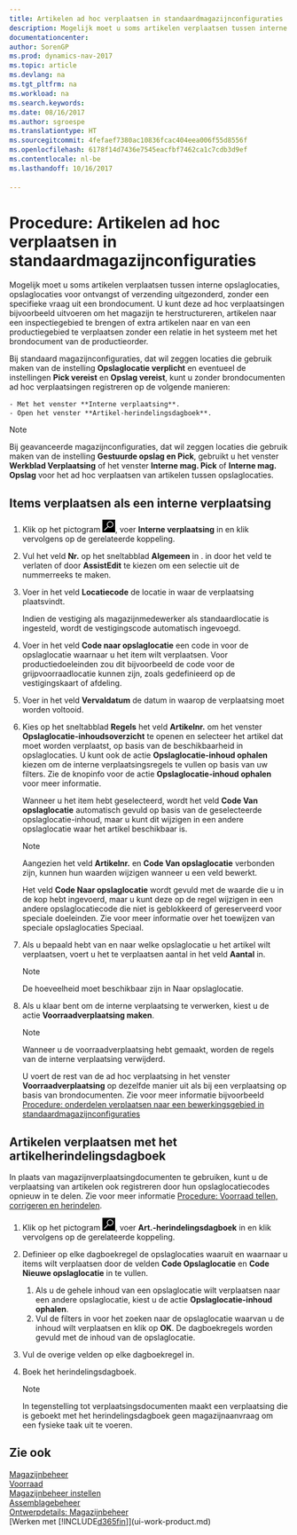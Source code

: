 ```yaml
---
title: Artikelen ad hoc verplaatsen in standaardmagazijnconfiguraties
description: Mogelijk moet u soms artikelen verplaatsen tussen interne opslaglocaties, opslaglocaties voor ontvangst of verzending uitgezonderd, zonder een specifieke vraag uit een brondocument. U kunt deze ad hoc verplaatsingen bijvoorbeeld uitvoeren om het magazijn te herstructureren, items naar een inspectiegebied te brengen of extra items naar en van een productiegebied te verplaatsen zonder een relatie in het systeem met het brondocument van de productieorder.
documentationcenter: 
author: SorenGP
ms.prod: dynamics-nav-2017
ms.topic: article
ms.devlang: na
ms.tgt_pltfrm: na
ms.workload: na
ms.search.keywords: 
ms.date: 08/16/2017
ms.author: sgroespe
ms.translationtype: HT
ms.sourcegitcommit: 4fefaef7380ac10836fcac404eea006f55d8556f
ms.openlocfilehash: 6178f14d7436e7545eacfbf7462ca1c7cdb3d9ef
ms.contentlocale: nl-be
ms.lasthandoff: 10/16/2017

---
```

# <a name="how-to-move-items-ad-hoc-in-basic-warehouse-configurations"></a>Procedure: Artikelen ad hoc verplaatsen in standaardmagazijnconfiguraties
Mogelijk moet u soms artikelen verplaatsen tussen interne opslaglocaties, opslaglocaties voor ontvangst of verzending uitgezonderd, zonder een specifieke vraag uit een brondocument. U kunt deze ad hoc verplaatsingen bijvoorbeeld uitvoeren om het magazijn te herstructureren, artikelen naar een inspectiegebied te brengen of extra artikelen naar en van een productiegebied te verplaatsen zonder een relatie in het systeem met het brondocument van de productieorder.  

Bij standaard magazijnconfiguraties, dat wil zeggen locaties die gebruik maken van de instelling **Opslaglocatie verplicht** en eventueel de instellingen **Pick vereist** en **Opslag vereist**, kunt u zonder brondocumenten ad hoc verplaatsingen registreren op de volgende manieren:  

    - Met het venster **Interne verplaatsing**.  
    - Open het venster **Artikel-herindelingsdagboek**.  

> [!NOTE]  
>  Bij geavanceerde magazijnconfiguraties, dat wil zeggen locaties die gebruik maken van de instelling **Gestuurde opslag en Pick**, gebruikt u het venster **Werkblad Verplaatsing** of het venster **Interne mag. Pick** of **Interne mag. Opslag** voor het ad hoc verplaatsen van artikelen tussen opslaglocaties.  

## <a name="to-move-items-as-an-internal-movement"></a>Items verplaatsen als een interne verplaatsing  
1.  Klik op het pictogram ![Zoeken naar pagina of rapport](media/ui-search/search_small.png "pictogram Zoeken naar pagina of rapport"), voer **Interne verplaatsing** in en klik vervolgens op de gerelateerde koppeling.  
2.  Vul het veld **Nr.** op het sneltabblad **Algemeen** in . in door het veld te verlaten of door **AssistEdit** te kiezen om een selectie uit de nummerreeks te maken.  
3.  Voer in het veld **Locatiecode** de locatie in waar de verplaatsing plaatsvindt.  

    Indien de vestiging als magazijnmedewerker als standaardlocatie is ingesteld, wordt de vestigingscode automatisch ingevoegd.  
4.  Voer in het veld **Code naar opslaglocatie** een code in voor de opslaglocatie waarnaar u het item wilt verplaatsen. Voor productiedoeleinden zou dit bijvoorbeeld de code voor de grijpvoorraadlocatie kunnen zijn, zoals gedefinieerd op de vestigingskaart of afdeling.  
5.  Voer in het veld **Vervaldatum** de datum in waarop de verplaatsing moet worden voltooid.  
6.  Kies op het sneltabblad **Regels** het veld **Artikelnr.** om het venster **Opslaglocatie-inhoudsoverzicht** te openen en selecteer het artikel dat moet worden verplaatst, op basis van de beschikbaarheid in opslaglocaties. U kunt ook de actie **Opslaglocatie-inhoud ophalen** kiezen om de interne verplaatsingsregels te vullen op basis van uw filters. Zie de knopinfo voor de actie **Opslaglocatie-inhoud ophalen** voor meer informatie.   

    Wanneer u het item hebt geselecteerd, wordt het veld **Code Van opslaglocatie** automatisch gevuld op basis van de geselecteerde opslaglocatie-inhoud, maar u kunt dit wijzigen in een andere opslaglocatie waar het artikel beschikbaar is.  

    > [!NOTE]  
    >  Aangezien het veld **Artikelnr.** en **Code Van opslaglocatie** verbonden zijn, kunnen hun waarden wijzigen wanneer u een veld bewerkt.  

    Het veld **Code Naar opslaglocatie** wordt gevuld met de waarde die u in de kop hebt ingevoerd, maar u kunt deze op de regel wijzigen in een andere opslaglocatiecode die niet is geblokkeerd of gereserveerd voor speciale doeleinden. Zie voor meer informatie over het toewijzen van speciale opslaglocaties Speciaal.  
7.  Als u bepaald hebt van en naar welke opslaglocatie u het artikel wilt verplaatsen, voert u het te verplaatsen aantal in het veld **Aantal** in.  

    > [!NOTE]  
    >  De hoeveelheid moet beschikbaar zijn in Naar opslaglocatie.  

8.  Als u klaar bent om de interne verplaatsing te verwerken, kiest u de actie **Voorraadverplaatsing maken**.  

    > [!NOTE]  
    >  Wanneer u de voorraadverplaatsing hebt gemaakt, worden de regels van de interne verplaatsing verwijderd.  

    U voert de rest van de ad hoc verplaatsing in het venster **Voorraadverplaatsing** op dezelfde manier uit als bij een verplaatsing op basis van brondocumenten. Zie voor meer informatie bijvoorbeeld [Procedure: onderdelen verplaatsen naar een bewerkingsgebied in standaardmagazijnconfiguraties](warehouse-how-to-move-components-to-an-operation-area-in-basic-warehousing.md)  

## <a name="to-move-items-with-the-item-reclassification-journal"></a>Artikelen verplaatsen met het artikelherindelingsdagboek
In plaats van magazijnverplaatsingdocumenten te gebruiken, kunt u de verplaatsing van artikelen ook registreren door hun opslaglocatiecodes opnieuw in te delen. Zie voor meer informatie [Procedure: Voorraad tellen, corrigeren en herindelen](inventory-how-count-adjust-reclassify.md).   
1.  Klik op het pictogram ![Zoeken naar pagina of rapport](media/ui-search/search_small.png "pictogram Zoeken naar pagina of rapport"), voer **Art.-herindelingsdagboek** in en klik vervolgens op de gerelateerde koppeling.  
2.  Definieer op elke dagboekregel de opslaglocaties waaruit en waarnaar u items wilt verplaatsen door de velden **Code Opslaglocatie** en **Code Nieuwe opslaglocatie** in te vullen.  

    1.  Als u de gehele inhoud van een opslaglocatie wilt verplaatsen naar een andere opslaglocatie, kiest u de actie **Opslaglocatie-inhoud ophalen**.  
    2.  Vul de filters in voor het zoeken naar de opslaglocatie waarvan u de inhoud wilt verplaatsen en klik op **OK**. De dagboekregels worden gevuld met de inhoud van de opslaglocatie.  
3.  Vul de overige velden op elke dagboekregel in.   
4.  Boek het herindelingsdagboek.  

    > [!NOTE]  
    >  In tegenstelling tot verplaatsingsdocumenten maakt een verplaatsing die is geboekt met het herindelingsdagboek geen magazijnaanvraag om een fysieke taak uit te voeren.  

## <a name="see-also"></a>Zie ook  
[Magazijnbeheer](warehouse-manage-warehouse.md)  
[Voorraad](inventory-manage-inventory.md)  
[Magazijnbeheer instellen](warehouse-setup-warehouse.md)     
[Assemblagebeheer](assembly-assemble-items.md)    
[Ontwerpdetails: Magazijnbeheer](design-details-warehouse-management.md)  
[Werken met [!INCLUDE[d365fin](includes/d365fin_md.md)]](ui-work-product.md)

